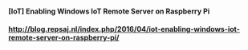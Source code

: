 #### [IoT] Enabling Windows IoT Remote Server on Raspberry Pi
#### http://blog.repsaj.nl/index.php/2016/04/iot-enabling-windows-iot-remote-server-on-raspberry-pi/
